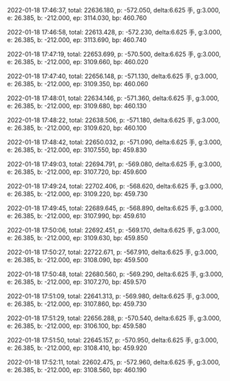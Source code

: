 2022-01-18 17:46:37, total: 22636.180, p: -572.050, delta:6.625 手, g:3.000, e: 26.385, b: -212.000, ep: 3114.030, bp: 460.760

2022-01-18 17:46:58, total: 22613.428, p: -572.230, delta:6.625 手, g:3.000, e: 26.385, b: -212.000, ep: 3113.690, bp: 460.740

2022-01-18 17:47:19, total: 22653.699, p: -570.500, delta:6.625 手, g:3.000, e: 26.385, b: -212.000, ep: 3109.660, bp: 460.020

2022-01-18 17:47:40, total: 22656.148, p: -571.130, delta:6.625 手, g:3.000, e: 26.385, b: -212.000, ep: 3109.350, bp: 460.060

2022-01-18 17:48:01, total: 22634.146, p: -571.360, delta:6.625 手, g:3.000, e: 26.385, b: -212.000, ep: 3109.680, bp: 460.130

2022-01-18 17:48:22, total: 22638.506, p: -571.180, delta:6.625 手, g:3.000, e: 26.385, b: -212.000, ep: 3109.620, bp: 460.100

2022-01-18 17:48:42, total: 22650.032, p: -571.090, delta:6.625 手, g:3.000, e: 26.385, b: -212.000, ep: 3107.550, bp: 459.830

2022-01-18 17:49:03, total: 22694.791, p: -569.080, delta:6.625 手, g:3.000, e: 26.385, b: -212.000, ep: 3107.720, bp: 459.600

2022-01-18 17:49:24, total: 22702.406, p: -568.620, delta:6.625 手, g:3.000, e: 26.385, b: -212.000, ep: 3109.220, bp: 459.730

2022-01-18 17:49:45, total: 22689.645, p: -568.890, delta:6.625 手, g:3.000, e: 26.385, b: -212.000, ep: 3107.990, bp: 459.610

2022-01-18 17:50:06, total: 22692.451, p: -569.170, delta:6.625 手, g:3.000, e: 26.385, b: -212.000, ep: 3109.630, bp: 459.850

2022-01-18 17:50:27, total: 22722.671, p: -567.910, delta:6.625 手, g:3.000, e: 26.385, b: -212.000, ep: 3108.090, bp: 459.500

2022-01-18 17:50:48, total: 22680.560, p: -569.290, delta:6.625 手, g:3.000, e: 26.385, b: -212.000, ep: 3107.270, bp: 459.570

2022-01-18 17:51:09, total: 22641.313, p: -569.980, delta:6.625 手, g:3.000, e: 26.385, b: -212.000, ep: 3107.860, bp: 459.730

2022-01-18 17:51:29, total: 22656.288, p: -570.540, delta:6.625 手, g:3.000, e: 26.385, b: -212.000, ep: 3106.100, bp: 459.580

2022-01-18 17:51:50, total: 22645.157, p: -570.950, delta:6.625 手, g:3.000, e: 26.385, b: -212.000, ep: 3108.410, bp: 459.920

2022-01-18 17:52:11, total: 22602.475, p: -572.960, delta:6.625 手, g:3.000, e: 26.385, b: -212.000, ep: 3108.560, bp: 460.190